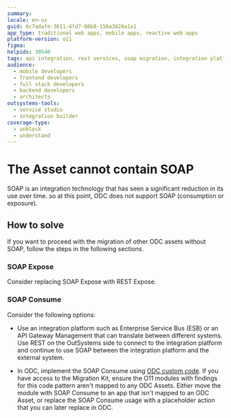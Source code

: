```yaml
---
summary:
locale: en-us
guid: 6c7adafe-3611-4fd7-86b8-156a3828a1a1
app_type: traditional web apps, mobile apps, reactive web apps
platform-version: o11
figma:
helpids: 30540
tags: api integration, rest services, soap migration, integration platforms, outsystems developer cloud
audience:
  - mobile developers
  - frontend developers
  - full stack developers
  - backend developers
  - architects
outsystems-tools:
  - service studio
  - integration builder
coverage-type:
  - unblock
  - understand
---
```


# The Asset cannot contain SOAP

SOAP is an integration technology that has seen a significant reduction in its use over time. so at this point, ODC does not support SOAP (consumption or exposure).

## How to solve

If you want to proceed with the migration of other ODC assets without SOAP, follow the steps in the following sections.

### SOAP Expose

Consider replacing SOAP Expose with REST Expose.

### SOAP Consume

Consider the following options:

* Use an integration platform such as Enterprise Service Bus (ESB) or an API Gateway Management that can translate between different systems. Use REST on the OutSystems side to connect to the integration platform and continue to use SOAP between the integration platform and the external system.

* In ODC, implement the SOAP Consume using [ODC custom code](https://success.outsystems.com/documentation/outsystems_developer_cloud/building_apps/extend_your_apps_with_external_logic_using_custom_code/supporting_soap_in_odc/).
If you have access to the Migration Kit, ensure the O11 modules with findings for this code pattern aren't mapped to any ODC Assets. Either move the module with SOAP Consume to an app that isn't mapped to an ODC Asset, or replace the SOAP Consume usage with a placeholder action that you can later replace in ODC.
